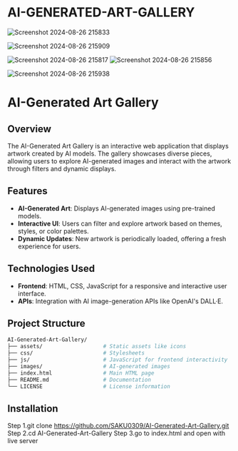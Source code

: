 # AI-GENERATED-ART-GALLERY




![Screenshot 2024-08-26 215833](https://github.com/user-attachments/assets/d0dd544d-75f8-4908-b5f0-bff6880af144)




![Screenshot 2024-08-26 215909](https://github.com/user-attachments/assets/288e8635-3fa9-4207-a322-47edcffa0237)


![Screenshot 2024-08-26 215817](https://github.com/user-attachments/assets/6ba6a17c-dfac-43a7-8af4-1334e25970ab)
![Screenshot 2024-08-26 215856](https://github.com/user-attachments/assets/ef1dcc3c-e641-4e99-8815-22432590ec55)


![Screenshot 2024-08-26 215938](https://github.com/user-attachments/assets/d7e54ec6-81e3-4c53-a2f5-d121a6621436)



# AI-Generated Art Gallery

## Overview
The AI-Generated Art Gallery is an interactive web application that displays artwork created by AI models. The gallery showcases diverse pieces, allowing users to explore AI-generated images and interact with the artwork through filters and dynamic displays.

## Features
- **AI-Generated Art**: Displays AI-generated images using pre-trained models.
- **Interactive UI**: Users can filter and explore artwork based on themes, styles, or color palettes.
- **Dynamic Updates**: New artwork is periodically loaded, offering a fresh experience for users.

## Technologies Used
- **Frontend**: HTML, CSS, JavaScript for a responsive and interactive user interface.
- **APIs**:  Integration with AI image-generation APIs like OpenAI's DALL·E.

## Project Structure
```bash
AI-Generated-Art-Gallery/
├── assets/                   # Static assets like icons
├── css/                      # Stylesheets
├── js/                       # JavaScript for frontend interactivity
├── images/                   # AI-generated images
├── index.html                # Main HTML page
├── README.md                 # Documentation
└── LICENSE                   # License information
```
## Installation

Step 1.git clone https://github.com/SAKU0309/AI-Generated-Art-Gallery.git
Step 2.cd AI-Generated-Art-Gallery
Step 3.go to index.html and open with live server


